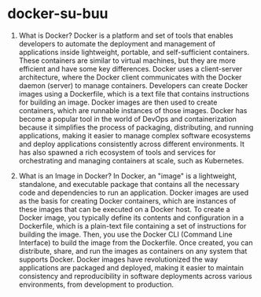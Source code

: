 # docker-su-buu

1. What is Docker?
Docker is a platform and set of tools that enables developers to automate the deployment and management of applications inside lightweight, portable, and self-sufficient containers. These containers are similar to virtual machines, but they are more efficient and have some key differences. Docker uses a client-server architecture, where the Docker client communicates with the Docker daemon (server) to manage containers. Developers can create Docker images using a Dockerfile, which is a text file that contains instructions for building an image. Docker images are then used to create containers, which are runnable instances of those images. Docker has become a popular tool in the world of DevOps and containerization because it simplifies the process of packaging, distributing, and running applications, making it easier to manage complex software ecosystems and deploy applications consistently across different environments. It has also spawned a rich ecosystem of tools and services for orchestrating and managing containers at scale, such as Kubernetes.

2. What is an Image in Docker?
In Docker, an "image" is a lightweight, standalone, and executable package that contains all the necessary code and dependencies to run an application. Docker images are used as the basis for creating Docker containers, which are instances of these images that can be executed on a Docker host. To create a Docker image, you typically define its contents and configuration in a Dockerfile, which is a plain-text file containing a set of instructions for building the image. Then, you use the Docker CLI (Command Line Interface) to build the image from the Dockerfile. Once created, you can distribute, share, and run the images as containers on any system that supports Docker. Docker images have revolutionized the way applications are packaged and deployed, making it easier to maintain consistency and reproducibility in software deployments across various environments, from development to production.


